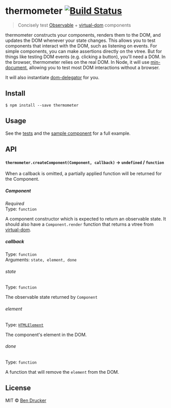 # thermometer [![Build Status](https://travis-ci.org/bendrucker/thermometer.svg?branch=master)](https://travis-ci.org/bendrucker/thermometer)

> Concisely test [Observable](https://github.com/raynos/observ) + [virtual-dom](https://github.com/matt-esch/virtual-dom) components

thermometer constructs your components, renders them to the DOM, and updates the DOM whenever your state changes. This allows you to test components that interact with the DOM, such as listening on events. For simple components, you can make assertions directly on the vtree. But for things like testing DOM events (e.g. clicking a button), you'll need a DOM. In the browser, thermometer relies on the real DOM. In Node, it will use [min-document](https://github.com/raynos/min-document), allowing you to test most DOM interactions without a browser.

It will also instantiate [dom-delegator](https://github.com/raynos/dom-delegator) for you.

## Install

```
$ npm install --save thermometer
```


## Usage

See the [tests](/blob/master/tests.js) and the [sample component](/blob/master/component.js) for a full example.

## API

#### `thermometer.createComponent(Component, callback)` -> `undefined` / `function`

When a callback is omitted, a partially applied function will be returned for the Component.

##### Component

*Required*  
Type: `function`

A component constructor which is expected to return an observable state. It should also have a `Component.render` function that returns a vtree from [virtual-dom](https://github.com/matt-esch/virtual-dom).

##### callback

Type: `function`  
Arguments: `state, element, done`

###### state

Type: `function`

The observable state returned by `Component`

###### element

Type: [`HTMLElement`](https://developer.mozilla.org/en-US/docs/Web/API/HTMLElement)

The component's element in the DOM.

###### done

Type: `function`

A function that will remove the `element` from the DOM.


## License

MIT © [Ben Drucker](http://bendrucker.me)
